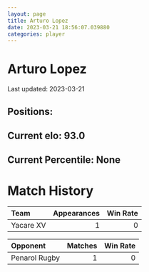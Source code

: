 ```yaml
---  
layout: page  
title: Arturo Lopez  
date: 2023-03-21 18:56:07.039880  
categories: player  
---
```

# Arturo Lopez


Last updated: 2023-03-21
## Positions: 

## Current elo: 93.0

## Current Percentile: None

# Match History


| Team      |   Appearances |   Win Rate |
|:----------|--------------:|-----------:|
| Yacare XV |             1 |          0 |

| Opponent      |   Matches |   Win Rate |
|:--------------|----------:|-----------:|
| Penarol Rugby |         1 |          0 |